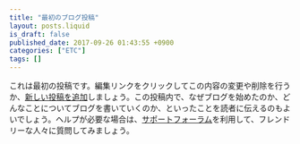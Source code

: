 ```yaml
---
title: "最初のブログ投稿"
layout: posts.liquid
is_draft: false
published_date: 2017-09-26 01:43:55 +0900
categories: ["ETC"]
tags: []
---
```


これは最初の投稿です。編集リンクをクリックしてこの内容の変更や削除を行うか、[新しい投稿を追加](https://wordpress.com/post)しましょう。この投稿内で、なぜブログを始めたのか、どんなことについてブログを書いていくのか、といったことを読者に伝えるのもよいでしょう。ヘルプが必要な場合は、[サポートフォーラム](https://en.support.wordpress.com/)を利用して、フレンドリーな人々に質問してみましょう。


